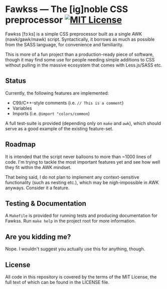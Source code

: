 # Fawkss — The [ig]noble CSS preprocessor [![MIT License][license-svg]][license-url]

Fawkss [fɔːks] is a simple CSS preprocessor built as a single AWK (nawk/gawk/mawk) script. Syntactically, it borrows as much as possible from the SASS language, for convenience and familiarity.

This is more of a fun project than a production-ready piece of software, though it may find some use for people needing simple additions to CSS without pulling in the massive ecosystem that comes with Less.js/SASS etc.

## Status

Currently, the following features are implemented:

  * C99/C++-style comments (i.e. `// This is a comment`)
  * Variables
  * Imports (i.e. `@import "colors/common`)

A full test-suite is provided (depending only on `make` and `awk`), which should serve as a good example of the existing feature-set.

## Roadmap

It is intended that the script never balloons to more than ~1000 lines of code. I'm trying to tackle the most important features yet and see how well they fit within the AWK mindset.

That being said, I do not plan to implement any context-sensitive functionality (such as nesting etc.), which may be nigh-impossible in AWK anyways. Consider it a feature.

## Testing & Documentation

A `Makefile` is provided for running tests and producing documentation for Fawkss. Run `make help` in the project root for more information.

## Are you kidding me?

Nope. I wouldn't suggest you actually use this for anything, though.

## License

All code in this repository is covered by the terms of the MIT License, the full text of which can be found in the LICENSE file.

[license-url]: https://github.com/deuill/go-php/blob/master/LICENSE
[license-svg]: https://img.shields.io/badge/license-MIT-blue.svg